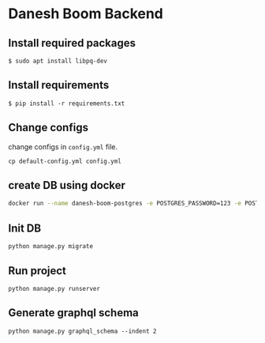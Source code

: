 # Danesh Boom Backend

## Install required packages
```
$ sudo apt install libpq-dev
```

## Install requirements
```
$ pip install -r requirements.txt
```

## Change configs
change configs in `config.yml` file.
```
cp default-config.yml config.yml
```

## create DB using docker
```bash
docker run --name danesh-boom-postgres -e POSTGRES_PASSWORD=123 -e POSTGRES_DB='danesh-boom' -d -p=5432:5432 postgres:9
```

## Init DB
```
python manage.py migrate
```


## Run project
```
python manage.py runserver
```

## Generate graphql schema
```
python manage.py graphql_schema --indent 2
```
